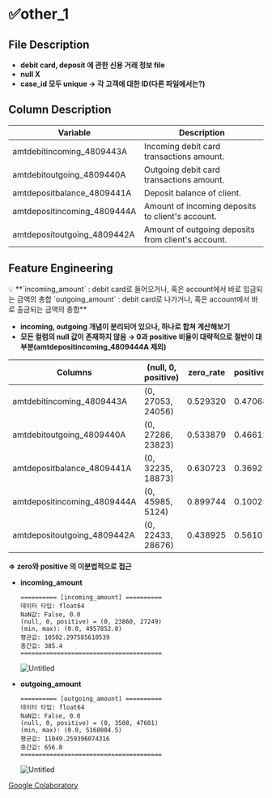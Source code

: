 # ✅other_1

## **File Description**

- **debit card, deposit 에 관한 신용 거래 정보 file**
- **null X**
- **case_id 모두 unique → 각 고객에 대한 ID(다른 파일에서는?)**

## **Column Description**

| Variable | Description |
| --- | --- |
| amtdebitincoming_4809443A | Incoming debit card transactions amount. |
| amtdebitoutgoing_4809440A | Outgoing debit card transactions amount. |
| amtdepositbalance_4809441A | Deposit balance of client. |
| amtdepositincoming_4809444A | Amount of incoming deposits to client's account. |
| amtdepositoutgoing_4809442A | Amount of outgoing deposits from client's account. |

## **Feature Engineering**

<aside>
💡 **`incoming_amount` : debit card로 들어오거나, 혹은 account에서 바로 입금되는 금액의 총합
`outgoing_amount` : debit card로 나가거나, 혹은 account에서 바로 출금되는 금액의 총합**

</aside>

- **incoming, outgoing 개념이 분리되어 있으나, 하나로 합쳐 계산해보기**
- **모든 컬럼의 null 값이 존재하지 않음 → 0과 positive 비율이 대략적으로 절반이 대부분(amtdepositincoming_4809444A 제외)**

| Columns | (null, 0, positive) | zero_rate | positive_rate |
| --- | --- | --- | --- |
| amtdebitincoming_4809443A | (0, 27053, 24056) | 0.529320 | 0.470680 |
| amtdebitoutgoing_4809440A | (0, 27286, 23823) | 0.533879 | 0.466121 |
| amtdepositbalance_4809441A | (0, 32235, 18873) | 0.630723 | 0.369277 |
| amtdepositincoming_4809444A | (0, 45985, 5124) | 0.899744 | 0.100256 |
| amtdepositoutgoing_4809442A | (0, 22433, 28676) | 0.438925 | 0.561075 |

**⇒ zero와 positive 의 이분법적으로 접근**

- **incoming_amount**
    
    ```
    ========== [incoming_amount] ==========
    데이터 타입: float64
    NaN값: False, 0.0
    (null, 0, positive) = (0, 23860, 27249)
    (min, max): (0.0, 4957852.0)
    평균값: 10502.297585610539
    중간값: 385.4
    =======================================
    ```
    
    ![Untitled](%E2%9C%85other_1%20bc91e53cb6274fe7aa3df07661f3a239/Untitled.png)
    
- **outgoing_amount**
    
    ```
    ========== [outgoing_amount] ==========
    데이터 타입: float64
    NaN값: False, 0.0
    (null, 0, positive) = (0, 3508, 47601)
    (min, max): (0.0, 5168004.5)
    평균값: 11049.259396074316
    중간값: 656.8
    =======================================
    ```
    
    ![Untitled](%E2%9C%85other_1%20bc91e53cb6274fe7aa3df07661f3a239/Untitled%201.png)
    

[Google Colaboratory](https://colab.research.google.com/drive/1fuTBgwvs2pbcpzeghNVnPVWrFcBahTb3#scrollTo=Kyyt0tnvbxWG)
